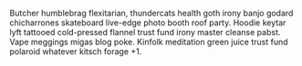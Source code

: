 Butcher humblebrag flexitarian, thundercats health goth irony banjo godard chicharrones skateboard live-edge photo booth roof party. Hoodie keytar lyft tattooed cold-pressed flannel trust fund irony master cleanse pabst. Vape meggings migas blog poke. Kinfolk meditation green juice trust fund polaroid whatever kitsch forage +1.